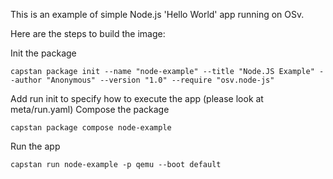 This is an example of simple Node.js 'Hello World' app running on OSv.

Here are the steps to build the image:

Init the package
```
capstan package init --name "node-example" --title "Node.JS Example" --author "Anonymous" --version "1.0" --require "osv.node-js"
```
Add run init to specify how to execute the app (please look at meta/run.yaml)
Compose the package
```
capstan package compose node-example
```
Run the app
```
capstan run node-example -p qemu --boot default
```
